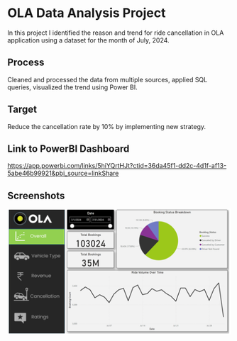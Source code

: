 # OLA Data Analysis Project
In this project I identified the reason and trend for ride cancellation in OLA application using a dataset for the month of July, 2024.
## Process
Cleaned and processed the data from multiple sources, applied SQL queries, visualized the trend using Power BI.
## Target
Reduce the cancellation rate by 10% by implementing new strategy.
## Link to PowerBI Dashboard
https://app.powerbi.com/links/5hiYQrtHJt?ctid=36da45f1-dd2c-4d1f-af13-5abe46b99921&pbi_source=linkShare
## Screenshots
![App Screenshot](https://github.com/samriddhosaha/PowerBI-Projects/blob/main/OLA-DataAnalysis/Screenshots/Page-1.PNG)
